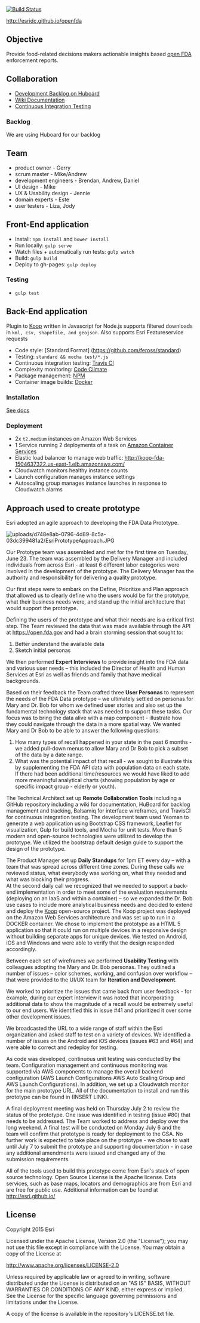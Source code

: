 [![Build Status](https://travis-ci.org/esridc/openfda.svg?branch=master)](https://travis-ci.org/esridc/openfda)

http://esridc.github.io/openfda

## Objective

Provide food-related decisions makers actionable insights based [open FDA](https://open.fda.gov) enforcement reports.

## Collaboration

- [Development Backlog on Huboard](https://huboard.com/esridc/openfda/)
- [Wiki Documentation](https://github.com/esridc/openfda/wiki)
- [Continuous Integration Testing](https://travis-ci.org/esridc/openfda)

### Backlog

We are using Huboard for our backlog

## Team

- product owner - Gerry
- scrum master - Mike/Andrew
- development engineers - Brendan, Andrew, Daniel
- UI design - Mike
- UX & Usability design - Jennie
- domain experts - Este
- user testers - Liza, Jody

## Front-End application

* Install: `npm install` and `bower install`
* Run locally: `gulp serve`
* Watch files + automatically run tests: `gulp watch`
* Build: `gulp build`
* Deploy to gh-pages: `gulp deploy`

### Testing

* `gulp test`

## Back-End application

Plugin to [Koop](https://github.com/esri/koop) written in Javascript for Node.js supports filtered downloads in `kml, csv, shapefile, and geojson`. Also supports Esri Featureservice requests

* Code style: [Standard Format] (https://github.com/feross/standard)
* Testing: `standard && mocha test/*.js`
* Continuous integration testing: [Travis CI](https://travis-ci.org/koopjs/koop-fda)
* Complexity monitoring: [Code Climate](https://codeclimate.com/github/koopjs/koop-fda)
* Package management: [NPM](https://travis-ci.org/koopjs/koop-fda) 
* Container image builds: [Docker](https://registry.hub.docker.com/u/dmfenton/koop-docker-example/)

### Installation

[See docs](koop-docker/README.md)

### Deployment

* 2x `t2.medium` instances on Amazon Web Services
* 1 Service running 2 deployments of a task on [Amazon Container Services](http://aws.amazon.com/ecs/)
* Elastic load balancer to manage web traffic: http://koop-fda-1504637322.us-east-1.elb.amazonaws.com/
* Cloudwatch monitors healthy instance counts
* Launch configuration manages instance settings
* Autoscaling group manages instance launches in response to Cloudwatch alarms

## Approach used to create prototype

Esri adopted an agile approach to developing the FDA Data Prototype. 

![uploads/d748e8ab-0796-4d89-8c5a-03dc399481a2/EsriPrototypeApproach.JPG](https://s3-us-west-2.amazonaws.com/prod.huboard.com/uploads%2Fd748e8ab-0796-4d89-8c5a-03dc399481a2%2FEsriPrototypeApproach.JPG)

Our Prototype team was assembled and met for the first time on Tuesday, June 23.  The team was assembled by the Delivery Manager and included individuals from across Esri - at least 6 different labor categories were involved in the development of the prototype.  The Delivery Manager has the authority and responsibility for delivering a quality prototype.

Our first steps were to embark on the Define, Prioritize and Plan approach that allowed us to clearly define who the users would be for the prototype, what their business needs were, and stand up the initial architecture that would support the prototype.

Defining the users of the prototype and what their needs are is a critical first step.  The Team reviewed the data that was made available through the API at https://open.fda.gov and had a brain storming session that sought to:

1. Better understand the available data 
2. Sketch initial personas 

We then performed **Expert Interviews** to provide insight into the FDA data and various user needs – this included the Director of Health and Human Services at Esri as well as friends and family that have medical backgrounds.  

Based on their feedback the Team crafted three **User Personas** to represent the needs of the FDA Data prototype – we ultimately settled on personas for Mary and Dr. Bob for whom we defined user stories and also set up the fundamental technology stack that was needed to support these tasks.  Our focus was to bring the data alive with a map component - illustrate how they could navigate through the data in a more spatial way.  We wanted Mary and Dr Bob to be able to answer the following questions:

1.  How many types of recall happened in your state in the past 6 months - we added pull-down menus to allow Mary and Dr Bob to pick a subset of the data by a date range.
2.  What was the potential impact of that recall - we sought to illustrate this by supplementing the FDA API data with population data on each state.  If there had been additional time/resources we would have liked to add more meaningful analytical charts (showing population by age or specific impact group - elderly or youth).

The Technical Architect set up **Remote Collaboration Tools** including a GitHub repository including a wiki for documentation, HuBoard for backlog management and tracking, Balsamiq for interface wireframes, and TravisCI for continuous integration testing. The development team used Yeoman to generate a web application using Bootstrap CSS framework, Leaflet for visualization, Gulp for build tools, and Mocha for unit tests. More than 5 modern and open-source technologies were utilized to develop the prototype.  We utilized the bootstrap default design guide to support the design of the prototype.

The Product Manager set up **Daily Standups** for 1pm ET every day – with a team that was spread across different time zones. During these calls we reviewed status, what everybody was working on, what they needed and what was blocking their progress.  
At the second daily call we recognized that we needed to support a back-end implementation in order to meet some of the evaluation requirements (deploying on an IaaS and within a container) – so we expanded the Dr. Bob use cases to include more analytical business needs and decided to extend and deploy the [Koop](https://github.com/esri/koop) open-source project. The Koop project was deployed on the Amazon Web Services architecture and was set up to run in a DOCKER container.  We chose to implement the prototype as a HTML 5 application so that it could run on multiple devices in a responsive design without building separate apps for unique devices.  We tested on Android, iOS and Windows and were able to verify that the design responded accordingly.

Between each set of wireframes we performed **Usability Testing** with colleagues adopting the Mary and Dr. Bob personas. They outlined a number of issues – color schemes, working, and confusion over workflow – that were provided to the UI/UX team for **Iteration and Development**.  

We worked to prioritize the issues that came back from user feedback - for example, during our expert interview it was noted that incorporating additional data to show the magnitude of a recall would be extremely useful to our end users.  We identified this in issue #41 and prioritized it over some other development issues.  

We broadcasted the URL to a wide range of staff within the Esri organization and asked staff to test on a variety of devices. We identified a number of issues on the Android and iOS devices (issues #63 and #64) and were able to correct and redeploy for testing.

As code was developed, continuous unit testing was conducted by the team.  Configuration management and continuous monitoring was supported via AWS components to manage the overall backend configuration (AWS Launch Configurations
AWS Auto Scaling Group and AWS Launch Configurations).  In addition, we set up a Cloudwatch monitor for the main prototype URL. All of the documentation to install and run this prototype can be found in (INSERT LINK). 

A final deployment meeting was held on Thursday July 2 to review the status of the prototype.  One issue was identified in testing (issue #80) that needs to be addressed.  The Team worked to address and deploy over the long weekend.  A final test will be conducted on Monday July 6 and the team will confirm that prototype is ready for deployment to the GSA.  No further work is expected to take place on the prototype - we chose to wait until July 7 to submit the prototype and supporting documentation - in case any additional amendments were issued and changed any of the submission requirements.

All of the tools used to build this prototype come from Esri's stack of open source technology. Open Source License is the Apache license.  Data services, such as base maps, locators and demographics are from Esri and are free for public use.  Additional information can be found at http://esri.github.io/ 

## License 

Copyright 2015 Esri

Licensed under the Apache License, Version 2.0 (the "License"); you may not use this file except in compliance with the License. You may obtain a copy of the License at

http://www.apache.org/licenses/LICENSE-2.0

Unless required by applicable law or agreed to in writing, software distributed under the License is distributed on an "AS IS" BASIS, WITHOUT WARRANTIES OR CONDITIONS OF ANY KIND, either express or implied. See the License for the specific language governing permissions and limitations under the License.

A copy of the license is available in the repository's LICENSE.txt file. 
